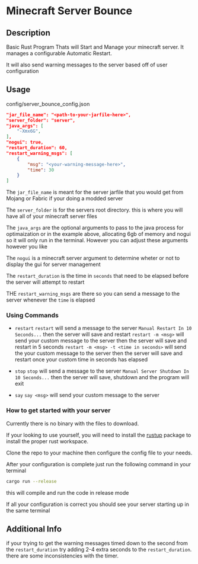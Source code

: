# Minecraft Server Bounce

## Description

Basic Rust Program Thats will Start and Manage your minecraft server. It manages a configurable Automatic Restart.

It will also send warning messages to the server based off of user configuration

## Usage

config/server_bounce_config.json

```json
"jar_file_name": "<path-to-your-jarfile-here>",
"server_folder": "server",
"java_args": [
    "-Xmx6G",
],
"nogui": true,
"restart_duration": 60,
"restart_warning_msgs": [
    {
        "msg": "<your-warning-message-here>",
        "time": 30
    }
] 
```

The `jar_file_name` is meant for the server jarfile that you would get from Mojang or Fabric if your doing a modded server

The `server_folder` is for the servers root directory. this is where you will have all of your minecraft server files

The `java_args` are the optional arguments to pass to the java process for optimaization or in the example above, allocating 6gb of memory and nogui so it will only
run in the terminal. However you can adjust these arguments however you like

The `nogui` is a minecraft server argument to determine wheter or not to display the gui for server management

The `restart_duration` is the time in `seconds` that need to be elapsed before the server will attempt to restart

THE `restart_warning_msgs` are there so you can send a message to the server whenever the `time` is elapsed

### Using Commands

* `restart`
    `restart` will send a message to the server `Manual Restart In 10 Seconds...` then the server will save and restart
    `restart -m <msg>` will send your custom message to the server then the server will save and restart in 5 seconds
    `restart -m <msg> -t <time in seconds>` will send the your custom message to the server then the server will save and restart once your custom time in seconds
    has elapsed

* `stop`
    `stop` will send a message to the server `Manual Server Shutdown In 10 Seconds...` then the server will save, shutdown and the program will exit

* `say`
    `say <msg>` will send your custom message to the server

### How to get started with your server

Currently there is no binary with the files to download.

If your looking to use yourself, you will need to install the [rustup]("https://rustup.rs/") package to install the proper rust workspace.

Clone the repo to your machine then configure the config file to your needs.

After your configuration is complete just run the following command in your terminal

```bash
cargo run --release
```

this will compile and run the code in release mode

If all your configuration is correct you should see your server starting up in the same terminal

## Additional Info

if your trying to get the warning messages timed down to the second from the `restart_duration` try adding 2-4 extra seconds to the `restart_duration`.
there are some inconsistencies with the timer.
